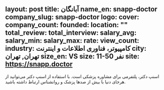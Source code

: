 layout: post
title: آبانگان
name_en: snapp-doctor
company_slug: snapp-doctor
logo: 
cover: 
company_count:
founded:
location: ""
total_review: 
total_interview: 
salary_avg: 
salary_min: 
salary_max: 
rate: 
view_count: 
industry: کامپیوتر، فناوری اطلاعات و اینترنت
city: تهران, تهران
size_en: VS
size: 11-50 نفر
site: https://snapp.doctor
---

اسنپ دکتر، پلتفرمی برای مشاوره پزشکی است. با استفاده از اسنپ دکتر می‌توانید از هرجای دنیا با بیش از صدها پزشک و روانشناس ارتباط داشته باشید.
